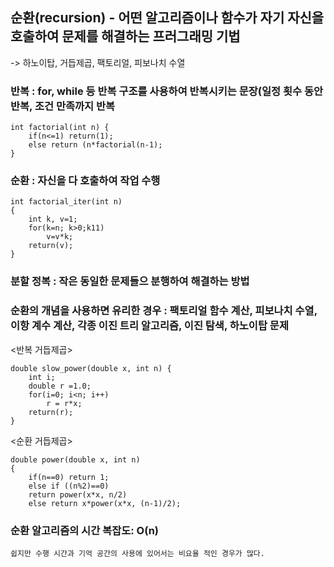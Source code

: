 ## 순환(recursion) - 어떤 알고리즘이나 함수가 자기 자신을 호출하여 문제를 해결하는 프러그래밍 기법
-> 하노이탑, 거듭제곱, 팩토리얼, 피보나치 수열


### 반복 :  for, while 등 반복 구조를 사용하여 반복시키는 문장(일정 횟수 동안 반복, 조건 만족까지 반복
```
int factorial(int n) {
	if(n<=1) return(1);
	else return (n*factorial(n-1);
}
```
### 순환 : 자신을 다 호출하여 작업 수행
```
int factorial_iter(int n)
{
	int k, v=1;
	for(k=n; k>0;k11)
		v=v*k;
	return(v);
}
```
### 분할 정복 : 작은 동일한 문제들으 분행하여 해결하는 방법 

### 순환의 개념을 사용하면 유리한 경우 : 팩토리얼 함수 계산, 피보나치 수열, 이항 계수 계산, 각종 이진 트리 알고리즘, 이진 탐색, 하노이탑 문제

<반복 거듭제곱> 
```
double slow_power(double x, int n) {
	int i;
	double r =1.0;
	for(i=0; i<n; i++)
		r = r*x;
	return(r);
}
```

<순환 거듭제곱>
```
double power(double x, int n)
{
	if(n==0) return 1;
	else if ((n%2)==0)
	return power(x*x, n/2)
	else return x*power(x*x, (n-1)/2);
```

### 순환 알고리즘의 시간 복잡도: O(n)
	쉽지만 수행 시간과 기억 공간의 사용에 있어서는 비요율 적인 경우가 많다.

